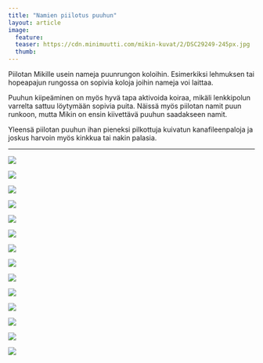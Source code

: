 ```yaml
---
title: "Namien piilotus puuhun"
layout: article
image:
  feature:
  teaser: https://cdn.minimuutti.com/mikin-kuvat/2/DSC29249-245px.jpg
  thumb:
---
```


Piilotan Mikille usein nameja puunrungon koloihin. Esimerkiksi lehmuksen tai hopeapajun rungossa on sopivia koloja joihin nameja voi laittaa.

Puuhun kiipeäminen on myös hyvä tapa aktivoida koiraa, mikäli lenkkipolun varrelta sattuu löytymään sopivia puita. Näissä myös piilotan namit puun runkoon, mutta Mikin on ensin kiivettävä puuhun saadakseen namit.

Yleensä piilotan puuhun ihan pieneksi pilkottuja kuivatun kanafileenpaloja ja joskus harvoin myös kinkkua tai nakin palasia.

---

![](https://cdn.minimuutti.com/mikin-kuvat/2/DSC29244-800px.jpg)

![](https://cdn.minimuutti.com/mikin-kuvat/2/DSC29242-800px.jpg)

![](https://cdn.minimuutti.com/mikin-kuvat/2/DSC29267-800px.jpg)

![](https://cdn.minimuutti.com/mikin-kuvat/2/DSC29249-800px.jpg)

![](https://cdn.minimuutti.com/aktivointi/namien-piilotus-puuhun/DSC23854_2-800px.jpg)

![](https://cdn.minimuutti.com/aktivointi/namien-piilotus-puuhun/DSC25456_2-800px.jpg)

![](https://cdn.minimuutti.com/aktivointi/namien-piilotus-puuhun/DSC25459_2-800px.jpg)

![](https://cdn.minimuutti.com/aktivointi/namien-piilotus-puuhun/DSC25421_2-800px.jpg)

![](https://cdn.minimuutti.com/aktivointi/namien-piilotus-puuhun/DS19647-800px.jpg)

![](https://cdn.minimuutti.com/aktivointi/namien-piilotus-puuhun/DS19645-800px.jpg)

![](https://cdn.minimuutti.com/aktivointi/namien-piilotus-puuhun/DSC42805-800px.jpg)

![](https://cdn.minimuutti.com/aktivointi/namien-piilotus-puuhun/DSC55047-800px.jpg)

![](https://cdn.minimuutti.com/aktivointi/namien-piilotus-puuhun/DSC29234_2-800px.jpg)

![](https://cdn.minimuutti.com/aktivointi/namien-piilotus-puuhun/DSC29236_2-800px.jpg)
